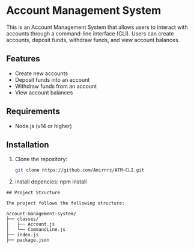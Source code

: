 # Account Management System

This is an Account Management System that allows users to interact with accounts through a command-line interface (CLI). Users can create accounts, deposit funds, withdraw funds, and view account balances.

## Features

- Create new accounts
- Deposit funds into an account
- Withdraw funds from an account
- View account balances

## Requirements

- Node.js (v14 or higher)

## Installation

1. Clone the repository:

   ```bash
   git clone https://github.com/Amirnrz/ATM-CLI.git

2. install depencies:
   npm install
```
## Project Structure

The project follows the following structure:

account-management-system/
├── classes/
│   ├── Account.js
│   └── CommandLine.js
├── index.js
├── package.json
